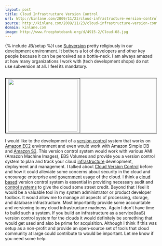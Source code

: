 ```yaml
---
layout: post
title: Cloud Infrastructure Version Control
url: http://kinlane.com/2009/11/23/cloud-infrastructure-version-control/
source: http://kinlane.com/2009/11/23/cloud-infrastructure-version-control/
domain: kinlane.com
image: http://www.freephotobank.org/d/4915-2/Cloud-08.jpg
---
```

{% include JB/setup %}I use <a class="zem_slink" title="Subversion (software)" rel="homepage" href="http://subversion.tigris.org/">Subversion</a> pretty religiously in our development environment. It bothers a lot of developers and other key people because it can be perceived as a bottle-neck. I am always amazed at how many organizations I work with (tech development shops) do not use subversion at all. I feel its mandatory.
<table border="1" cellspacing="0" cellpadding="2" align="right" bordercolor="#000000">
     <tbody>
          <tr>
               <td>
                    <img title="Clouds" src="http://www.freephotobank.org/d/4915-2/Cloud-08.jpg" alt="" width="230" height="173" />
               </td>
          </tr>
     </tbody>
</table>I would like to the development of a <a class="zem_slink" title="Revision control" rel="wikipedia" href="http://en.wikipedia.org/wiki/Revision_control">version control</a> system that works on <a class="zem_slink" title="Amazon EC2" rel="homepage" href="http://amazon.com">Amazon EC2</a> environment and even would work with Amazon Simple DB and <a class="zem_slink" title="Amazon S3" rel="homepage" href="http://aws.amazon.com/s3">Amazon S3</a>. This version control system would work with various AMI (Amazon Machine Images), EBS Volumes and provide you a version control system to plan and track your cloud <a class="zem_slink" title="Infrastructure" rel="wikipedia" href="http://en.wikipedia.org/wiki/Infrastructure">infrastructure</a> development, deployment and management. I talked about <a href="http://www.kinlane.com/?p=494">Cloud Version Control</a> before and how it could alleviate some concerns about security in the cloud and encourage enterprise and <a class="zem_slink" title="Government" rel="wikipedia" href="http://en.wikipedia.org/wiki/Government">government</a> usage of the cloud. I think a <a class="zem_slink" title="Cloud Computing" rel="wikinvest" href="http://www.wikinvest.com/concept/Cloud_Computing">cloud based</a> version control system is essential in providing necessary audit and <a class="zem_slink" title="Control system" rel="wikipedia" href="http://en.wikipedia.org/wiki/Control_system">control systems</a> to give the cloud some street credit. Beyond that I feel it would be a valuable tool in my system administrator or product developer toolbox. It would allow me to manage all aspects of processing, storage, and database infrastructure. Most importantly provide some accountable and versioning to my cloud infrastructure madness. Again I don't have time to build such a system. If you build an infrastructure as a service(IaaS) version control system for the clouds it would definitely be something that would get used and also be prime for acquisition. Although I think if this was setup as a non-profit and provide an open-source set of tools that cloud community at large could contribute to would be important. Let me know if you need some help.